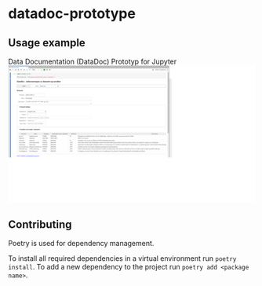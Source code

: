 # datadoc-prototype

## Usage example

Data Documentation (DataDoc) Prototyp for Jupyter
![DataDoc](./doc/DataDoc_prototype_001.png)

## Contributing

Poetry is used for dependency management.

To install all required dependencies in a virtual environment run `poetry install`. To add a new dependency to the project run `poetry add <package name>`.
